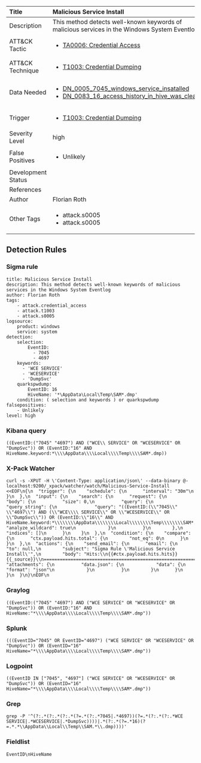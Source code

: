 | Title                | Malicious Service Install                                                                                                                                                 |
|:---------------------|:------------------------------------------------------------------------------------------------------------------------------------------------------------|
| Description          | This method detects well-known keywords of malicious services in the Windows System Eventlog                                                                                                                                           |
| ATT&amp;CK Tactic    | <ul><li>[TA0006: Credential Access](https://attack.mitre.org/tactics/TA0006)</li></ul>  |
| ATT&amp;CK Technique | <ul><li>[T1003: Credential Dumping](https://attack.mitre.org/techniques/T1003)</li></ul>                             |
| Data Needed          | <ul><li>[DN_0005_7045_windows_service_insatalled](../Data_Needed/DN_0005_7045_windows_service_insatalled.md)</li><li>[DN_0083_16_access_history_in_hive_was_cleared](../Data_Needed/DN_0083_16_access_history_in_hive_was_cleared.md)</li></ul>                                                         |
| Trigger              | <ul><li>[T1003: Credential Dumping](../Triggers/T1003.md)</li></ul>  |
| Severity Level       | high                                                                                                                                                 |
| False Positives      | <ul><li>Unlikely</li></ul>                                                                  |
| Development Status   |                                                                                                                                                 |
| References           | <ul></ul>                                                          |
| Author               | Florian Roth                                                                                                                                                |
| Other Tags           | <ul><li>attack.s0005</li><li>attack.s0005</li></ul> | 

## Detection Rules

### Sigma rule

```
title: Malicious Service Install
description: This method detects well-known keywords of malicious services in the Windows System Eventlog 
author: Florian Roth
tags:
    - attack.credential_access
    - attack.t1003
    - attack.s0005
logsource:
    product: windows
    service: system
detection:
    selection:
        EventID: 
          - 7045
          - 4697
    keywords:
      - 'WCE SERVICE'
      - 'WCESERVICE'
      - 'DumpSvc'
    quarkspwdump:
        EventID: 16
        HiveName: '*\AppData\Local\Temp\SAM*.dmp'
    condition: ( selection and keywords ) or quarkspwdump
falsepositives:
    - Unlikely
level: high

```





### Kibana query

```
((EventID:("7045" "4697") AND ("WCE\\ SERVICE" OR "WCESERVICE" OR "DumpSvc")) OR (EventID:"16" AND HiveName.keyword:*\\\\AppData\\\\Local\\\\Temp\\\\SAM*.dmp))
```





### X-Pack Watcher

```
curl -s -XPUT -H \'Content-Type: application/json\' --data-binary @- localhost:9200/_xpack/watcher/watch/Malicious-Service-Install <<EOF\n{\n  "trigger": {\n    "schedule": {\n      "interval": "30m"\n    }\n  },\n  "input": {\n    "search": {\n      "request": {\n        "body": {\n          "size": 0,\n          "query": {\n            "query_string": {\n              "query": "((EventID:(\\"7045\\" \\"4697\\") AND (\\"WCE\\\\ SERVICE\\" OR \\"WCESERVICE\\" OR \\"DumpSvc\\")) OR (EventID:\\"16\\" AND HiveName.keyword:*\\\\\\\\AppData\\\\\\\\Local\\\\\\\\Temp\\\\\\\\SAM*.dmp))",\n              "analyze_wildcard": true\n            }\n          }\n        },\n        "indices": []\n      }\n    }\n  },\n  "condition": {\n    "compare": {\n      "ctx.payload.hits.total": {\n        "not_eq": 0\n      }\n    }\n  },\n  "actions": {\n    "send_email": {\n      "email": {\n        "to": null,\n        "subject": "Sigma Rule \'Malicious Service Install\'",\n        "body": "Hits:\\n{{#ctx.payload.hits.hits}}{{_source}}\\n================================================================================\\n{{/ctx.payload.hits.hits}}",\n        "attachments": {\n          "data.json": {\n            "data": {\n              "format": "json"\n            }\n          }\n        }\n      }\n    }\n  }\n}\nEOF\n
```





### Graylog

```
((EventID:("7045" "4697") AND ("WCE SERVICE" OR "WCESERVICE" OR "DumpSvc")) OR (EventID:"16" AND HiveName:"*\\\\AppData\\\\Local\\\\Temp\\\\SAM*.dmp"))
```





### Splunk

```
(((EventID="7045" OR EventID="4697") ("WCE SERVICE" OR "WCESERVICE" OR "DumpSvc")) OR (EventID="16" HiveName="*\\\\AppData\\\\Local\\\\Temp\\\\SAM*.dmp"))
```





### Logpoint

```
((EventID IN ["7045", "4697"] ("WCE SERVICE" OR "WCESERVICE" OR "DumpSvc")) OR (EventID="16" HiveName="*\\\\AppData\\\\Local\\\\Temp\\\\SAM*.dmp"))
```





### Grep

```
grep -P '^(?:.*(?:.*(?:.*(?=.*(?:.*7045|.*4697))(?=.*(?:.*(?:.*WCE SERVICE|.*WCESERVICE|.*DumpSvc))))|.*(?:.*(?=.*16)(?=.*.*\\AppData\\Local\\Temp\\SAM.*\\.dmp))))'
```





### Fieldlist

```
EventID\nHiveName
```

